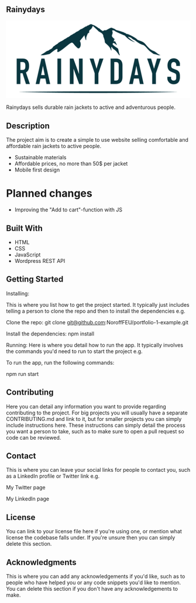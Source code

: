 ## Rainydays

![Rainydays logo](./rainydays-logo.jpg?raw=true)

Rainydays sells durable rain jackets to active and adventurous people.

## Description

The project aim is to create a simple to use website selling comfortable and affordable rain jackets to active people.

- Sustainable materials
- Affordable prices, no more than 50$ per jacket
- Mobile first design

# Planned changes

- Improving the "Add to cart"-function with JS

## Built With

- HTML
- CSS
- JavaScript
- Wordpress REST API

## Getting Started

Installing:

This is where you list how to get the project started. It typically just includes telling a person to clone the repo and then to install the dependencies e.g.

Clone the repo:
git clone git@github.com:NoroffFEU/portfolio-1-example.git

Install the dependencies:
npm install

Running:
Here is where you detail how to run the app. It typically involves the commands you'd need to run to start the project e.g.

To run the app, run the following commands:

npm run start

## Contributing

Here you can detail any information you want to provide regarding contributing to the project. For big projects you will usually have a separate CONTRIBUTING.md and link to it, but for smaller projects you can simply include instructions here. These instructions can simply detail the process you want a person to take, such as to make sure to open a pull request so code can be reviewed.

## Contact

This is where you can leave your social links for people to contact you, such as a LinkedIn profile or Twitter link e.g.

My Twitter page

My LinkedIn page

## License

You can link to your license file here if you're using one, or mention what license the codebase falls under. If you're unsure then you can simply delete this section.

## Acknowledgments

This is where you can add any acknowledgements if you'd like, such as to people who have helped you or any code snippets you'd like to mention. You can delete this section if you don't have any acknowledgements to make.
